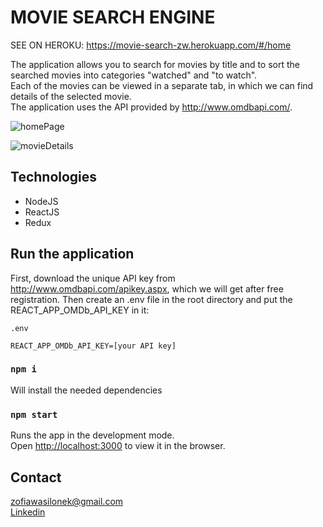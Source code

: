 # MOVIE SEARCH ENGINE

SEE ON HEROKU: https://movie-search-zw.herokuapp.com/#/home

The application allows you to search for movies by title and to sort the searched movies into categories "watched" and "to watch".\
Each of the movies can be viewed in a separate tab, in which we can find details of the selected movie.\
The application uses the API provided by http://www.omdbapi.com/.

![homePage](https://user-images.githubusercontent.com/59224048/104773466-66a7df80-5775-11eb-9c82-d7ee2d30e6c7.png)

![movieDetails](https://user-images.githubusercontent.com/59224048/104773501-70c9de00-5775-11eb-89f2-5d25f6ba4e18.png)

## Technologies 

- NodeJS
- ReactJS
- Redux

## Run the application

First, download the unique API key from http://www.omdbapi.com/apikey.aspx, which we will get after free registration.
Then create an .env file in the root directory and put the REACT_APP_OMDb_API_KEY in it:

```
.env

REACT_APP_OMDb_API_KEY=[your API key]
```

### `npm i`

Will install the needed dependencies

### `npm start`

Runs the app in the development mode.\
Open [http://localhost:3000](http://localhost:3000) to view it in the browser.

## Contact 
zofiawasilonek@gmail.com<br>
<a href="https://www.linkedin.com/in/zofia-wasilonek/">Linkedin</a>